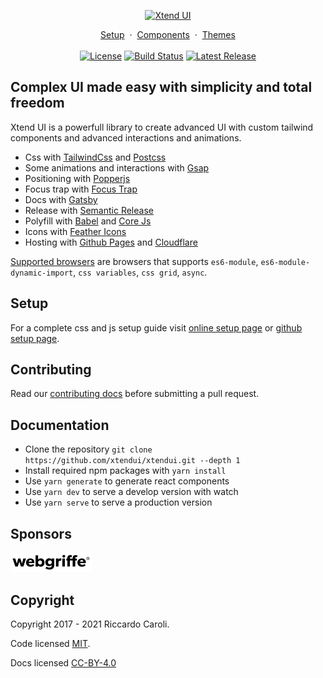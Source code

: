 <p></p>

<p align="center">
  <a href="https://xtendui.com/" title="Xtend UI" style="display: inline-block;">
    <img src="https://raw.githubusercontent.com/xtendui/xtendui/beta/static/logo.svg" loading="eager" alt="Xtend UI" width="200">
  </a>
</p>

<p align="center">
  <a href="https://xtendui.com/components/setup">Setup</a>&nbsp;&nbsp;·&nbsp;&nbsp;<a href="https://xtendui.com/components">Components</a>&nbsp;&nbsp;·&nbsp;&nbsp;<a href="https://xtendui.com/themes">Themes</a>
  <br/><br/>
  <a href="https://github.com/xtendui/xtendui/blob/beta/LICENSE" title="License" style="display: inline-block;">
    <img src="https://img.shields.io/npm/l/xtendui.svg?style=flat-square" alt="License" loading="eager">
  </a>
  <a href="https://github.com/xtendui/xtendui/actions?query=workflow%3ARelease" title="Build Status" style="display: inline-block;">
    <img src="https://img.shields.io/github/workflow/status/xtendui/xtendui/Release?style=flat-square" alt="Build Status" loading="eager">
  </a>
  <a href="https://www.npmjs.com/package/xtendui" title="Latest Release" style="display: inline-block;">
    <img src="https://img.shields.io/npm/v/xtendui.svg?style=flat-square" alt="Latest Release" loading="eager">
  </a>
</p>

## Complex UI made easy with simplicity and total freedom

Xtend UI is a powerfull library to create advanced UI with custom tailwind components and advanced interactions and animations.

* Css with [TailwindCss](https://tailwindcss.com/) and [Postcss](https://postcss.org/)
* Some animations and interactions with [Gsap](https://greensock.com/gsap/)
* Positioning with [Popperjs](https://popper.js.org/)
* Focus trap with [Focus Trap](https://github.com/focus-trap/focus-trap)
* Docs with [Gatsby](https://www.gatsbyjs.com/)
* Release with [Semantic Release](https://github.com/semantic-release/semantic-release)
* Polyfill with [Babel](https://babeljs.io/) and [Core Js](https://github.com/zloirock/core-js)
* Icons with [Feather Icons](https://feathericons.com/)
* Hosting with [Github Pages](https://pages.github.com/) and [Cloudflare](https://www.cloudflare.com/)

[Supported browsers](https://github.com/xtendui/xtendui/blob/beta/.browserslistrc) are browsers that supports `es6-module`, `es6-module-dynamic-import`, `css variables`, `css grid`, `async`.

## Setup

For a complete css and js setup guide visit [online setup page](https://xtendui.com/components/setup) or [github setup page](https://github.com/xtendui/xtendui/blob/beta/SETUP.md).

## Contributing

Read our [contributing docs](https://github.com/xtendui/xtendui/blob/beta/.github/CONTRIBUTING.md) before submitting a pull request.

## Documentation

* Clone the repository `git clone https://github.com/xtendui/xtendui.git --depth 1`
* Install required npm packages with `yarn install`
* Use `yarn generate` to generate react components
* Use `yarn dev` to serve a develop version with watch
* Use `yarn serve` to serve a production version

## Sponsors

<a href="https://www.webgriffe.com/" target="_blank" rel="noopener" title="Webgriffe" style="display: inline-block;">
  <img src="https://raw.githubusercontent.com/xtendui/xtendui/1.0-dev/static/support/webgriffe.svg" loading="eager" alt="Webgriffe" width="130px">
</a>
&nbsp;&nbsp;

## Copyright

Copyright 2017 - 2021 Riccardo Caroli.

Code licensed [MIT](https://github.com/xtendui/xtendui/blob/beta/LICENSE).

Docs licensed [CC-BY-4.0](https://github.com/xtendui/xtendui/blob/beta/LICENSE-DOCS)
